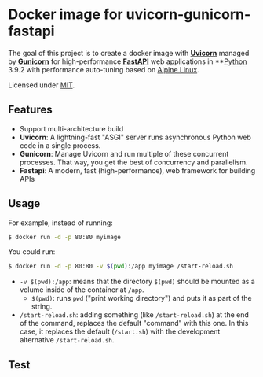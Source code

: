 # Docker image for uvicorn-gunicorn-fastapi

The goal of this project is to create a docker image with [**Uvicorn**](https://www.uvicorn.org/) managed by [**Gunicorn**](https://gunicorn.org/) for high-performance [**FastAPI**](https://fastapi.tiangolo.com/) web applications in **[Python](https://www.python.org/) 3.9.2 with performance auto-tuning based on  [Alpine Linux](https://alpinelinux.org/).

Licensed under [MIT](https://github.com/jbergstroem/mariadb-alpine/blob/master/LICENSE).

## Features

- Support multi-architecture build
- **Uvicorn**:  A lightning-fast "ASGI" server runs asynchronous Python web code in a single process.
- **Gunicorn**: Manage Uvicorn and run multiple of these concurrent processes. That way, you get the best of concurrency and parallelism.
- **Fastapi**: A modern, fast (high-performance), web framework for building APIs

## Usage

For example, instead of running:

```sh
$ docker run -d -p 80:80 myimage
```

You could run:

```sh
$ docker run -d -p 80:80 -v $(pwd):/app myimage /start-reload.sh
```

* `-v $(pwd):/app`: means that the directory `$(pwd)` should be mounted as a volume inside of the container at `/app`.
    * `$(pwd)`: runs `pwd` ("print working directory") and puts it as part of the string.
* `/start-reload.sh`: adding something (like `/start-reload.sh`) at the end of the command, replaces the default "command" with this one. In this case, it replaces the default (`/start.sh`) with the development alternative `/start-reload.sh`.

## Test
